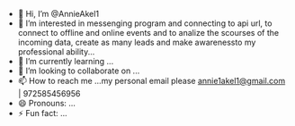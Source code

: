 - 👋 Hi, I’m @AnnieAkel1
- 👀 I’m interested in messenging program and connecting to api url, to connect to offline and online events and to analize the scourses of the incoming data, create as many leads and make awarenessto my professional ability...
- 🌱 I’m currently learning ...
- 💞️ I’m looking to collaborate on ...
- 📫 How to reach me ...my personal email please annie1akel1@gmail.com  |  972585456956
- 😄 Pronouns: ...
- ⚡ Fun fact: ...

<!---
AnnieAkel1/AnnieAkel1 is a ✨ special ✨ repository because its `README.md` (this file) appears on your GitHub profile.
You can click the Preview link to take a look at your changes.
--->
